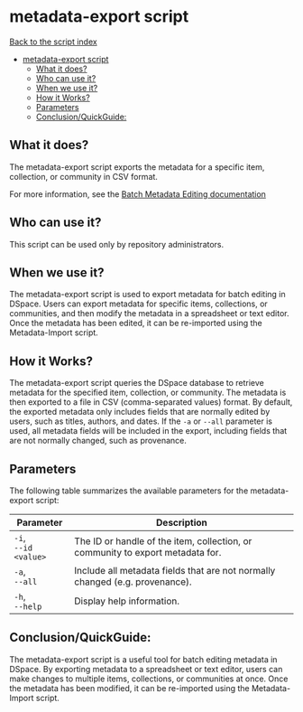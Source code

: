 # metadata-export script
[Back to the script index](index.md)
<!-- TOC -->
* [metadata-export script](#metadata-export-script)
  * [What it does?](#what-it-does)
  * [Who can use it?](#who-can-use-it)
  * [When we use it?](#when-we-use-it)
  * [How it Works?](#how-it-works)
  * [Parameters](#parameters)
  * [Conclusion/QuickGuide:](#conclusionquickguide)
<!-- TOC -->
## What it does?

The metadata-export script exports the metadata for a specific item, collection, or community in CSV format.

For more information,
see the [Batch Metadata Editing documentation](https://wiki.lyrasis.org/display/DSDOC7x/Batch+Metadata+Editing)

## Who can use it?

This script can be used only by repository administrators.

## When we use it?

The metadata-export script is used to export metadata for batch editing in DSpace. Users can export metadata for
specific items, collections, or communities, and then modify the metadata in a spreadsheet or text editor. Once the
metadata has been edited, it can be re-imported using the Metadata-Import script.

## How it Works?

The metadata-export script queries the DSpace database to retrieve metadata for the specified item, collection, or
community. The metadata is then exported to a file in CSV (comma-separated values) format. By default, the exported
metadata only includes fields that are normally edited by users, such as titles, authors, and dates. If the `-a`
or `--all` parameter is used, all metadata fields will be included in the export, including fields that are not normally
changed, such as provenance.

## Parameters

The following table summarizes the available parameters for the metadata-export script:

| Parameter                 | Description                                                                    |
|---------------------------|--------------------------------------------------------------------------------|
| `-i`, <br/>`--id <value>` | The ID or handle of the item, collection, or community to export metadata for. |
| `-a`, <br/>`--all`        | Include all metadata fields that are not normally changed (e.g. provenance).   |
| `-h`, <br/>`--help`       | Display help information.                                                      |

## Conclusion/QuickGuide:

The metadata-export script is a useful tool for batch editing metadata in DSpace. By exporting metadata to a spreadsheet
or text editor, users can make changes to multiple items, collections, or communities at once. Once the metadata has
been modified, it can be re-imported using the Metadata-Import script.

